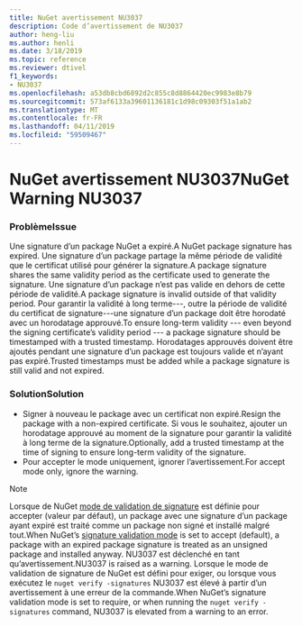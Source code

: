 ```yaml
---
title: NuGet avertissement NU3037
description: Code d’avertissement de NU3037
author: heng-liu
ms.author: henli
ms.date: 3/18/2019
ms.topic: reference
ms.reviewer: dtivel
f1_keywords:
- NU3037
ms.openlocfilehash: a53db8cbd6892d2c855c8d8864420ec9983e8b79
ms.sourcegitcommit: 573af6133a39601136181c1d98c09303f51a1ab2
ms.translationtype: MT
ms.contentlocale: fr-FR
ms.lasthandoff: 04/11/2019
ms.locfileid: "59509467"
---
```

# <a name="nuget-warning-nu3037"></a><span data-ttu-id="dd6a5-103">NuGet avertissement NU3037</span><span class="sxs-lookup"><span data-stu-id="dd6a5-103">NuGet Warning NU3037</span></span>

### <a name="issue"></a><span data-ttu-id="dd6a5-104">Problème</span><span class="sxs-lookup"><span data-stu-id="dd6a5-104">Issue</span></span>

<span data-ttu-id="dd6a5-105">Une signature d’un package NuGet a expiré.</span><span class="sxs-lookup"><span data-stu-id="dd6a5-105">A NuGet package signature has expired.</span></span>
<span data-ttu-id="dd6a5-106">Une signature d’un package partage la même période de validité que le certificat utilisé pour générer la signature.</span><span class="sxs-lookup"><span data-stu-id="dd6a5-106">A package signature shares the same validity period as the certificate used to generate the signature.</span></span> <span data-ttu-id="dd6a5-107">Une signature d’un package n’est pas valide en dehors de cette période de validité.</span><span class="sxs-lookup"><span data-stu-id="dd6a5-107">A package signature is invalid outside of that validity period.</span></span>
<span data-ttu-id="dd6a5-108">Pour garantir la validité à long terme---, outre la période de validité du certificat de signature---une signature d’un package doit être horodaté avec un horodatage approuvé.</span><span class="sxs-lookup"><span data-stu-id="dd6a5-108">To ensure long-term validity --- even beyond the signing certificate’s validity period --- a package signature should be timestamped with a trusted timestamp.</span></span> <span data-ttu-id="dd6a5-109">Horodatages approuvés doivent être ajoutés pendant une signature d’un package est toujours valide et n’ayant pas expiré.</span><span class="sxs-lookup"><span data-stu-id="dd6a5-109">Trusted timestamps must be added while a package signature is still valid and not expired.</span></span>


### <a name="solution"></a><span data-ttu-id="dd6a5-110">Solution</span><span class="sxs-lookup"><span data-stu-id="dd6a5-110">Solution</span></span>

* <span data-ttu-id="dd6a5-111">Signer à nouveau le package avec un certificat non expiré.</span><span class="sxs-lookup"><span data-stu-id="dd6a5-111">Resign the package with a non-expired certificate.</span></span> <span data-ttu-id="dd6a5-112">Si vous le souhaitez, ajouter un horodatage approuvé au moment de la signature pour garantir la validité à long terme de la signature.</span><span class="sxs-lookup"><span data-stu-id="dd6a5-112">Optionally, add a trusted timestamp at the time of signing to ensure long-term validity of the signature.</span></span>
* <span data-ttu-id="dd6a5-113">Pour accepter le mode uniquement, ignorer l’avertissement.</span><span class="sxs-lookup"><span data-stu-id="dd6a5-113">For accept mode only, ignore the warning.</span></span>

> [!Note]
> <span data-ttu-id="dd6a5-114">Lorsque de NuGet [mode de validation de signature](https://docs.microsoft.com/en-us/nuget/consume-packages/installing-signed-packages#configure-package-signature-requirements) est définie pour accepter (valeur par défaut), un package avec une signature d’un package ayant expiré est traité comme un package non signé et installé malgré tout.</span><span class="sxs-lookup"><span data-stu-id="dd6a5-114">When NuGet’s [signature validation mode](https://docs.microsoft.com/en-us/nuget/consume-packages/installing-signed-packages#configure-package-signature-requirements) is set to accept (default), a package with an expired package signature is treated as an unsigned package and installed anyway.</span></span> <span data-ttu-id="dd6a5-115">NU3037 est déclenché en tant qu’avertissement.</span><span class="sxs-lookup"><span data-stu-id="dd6a5-115">NU3037 is raised as a warning.</span></span> <span data-ttu-id="dd6a5-116">Lorsque le mode de validation de signature de NuGet est défini pour exiger, ou lorsque vous exécutez le `nuget verify -signatures` NU3037 est élevé à partir d’un avertissement à une erreur de la commande.</span><span class="sxs-lookup"><span data-stu-id="dd6a5-116">When NuGet’s signature validation mode is set to require, or when running the `nuget verify -signatures` command, NU3037 is elevated from a warning to an error.</span></span> 